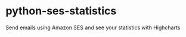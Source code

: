 python-ses-statistics
=====================

Send emails using Amazon SES and see your statistics with Highcharts
